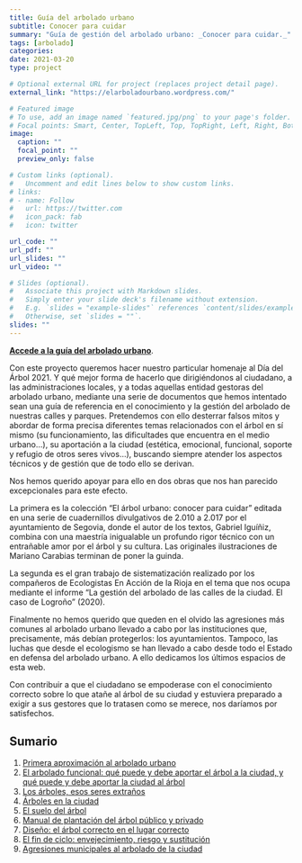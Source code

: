 ```yaml
---
title: Guía del arbolado urbano
subtitle: Conocer para cuidar
summary: "Guía de gestión del arbolado urbano: _Conocer para cuidar._"
tags: [arbolado]
categories: 
date: 2021-03-20
type: project

# Optional external URL for project (replaces project detail page).
external_link: "https://elarboladourbano.wordpress.com/"

# Featured image
# To use, add an image named `featured.jpg/png` to your page's folder.
# Focal points: Smart, Center, TopLeft, Top, TopRight, Left, Right, BottomLeft, Bottom, BottomRight.
image:
  caption: ""
  focal_point: ""
  preview_only: false

# Custom links (optional).
#   Uncomment and edit lines below to show custom links.
# links:
# - name: Follow
#   url: https://twitter.com
#   icon_pack: fab
#   icon: twitter

url_code: ""
url_pdf: ""
url_slides: ""
url_video: ""

# Slides (optional).
#   Associate this project with Markdown slides.
#   Simply enter your slide deck's filename without extension.
#   E.g. `slides = "example-slides"` references `content/slides/example-slides.md`.
#   Otherwise, set `slides = ""`.
slides: ""
---
```


**[Accede a la guía del arbolado urbano](https://elarboladourbano.wordpress.com/)**.

Con este proyecto queremos hacer nuestro particular homenaje al Día del Árbol 2021.
Y qué mejor forma de hacerlo que dirigiéndonos al ciudadano, a las administraciones locales, y a todas aquellas entidad gestoras del arbolado urbano, mediante una serie de documentos que hemos intentado sean una guía de referencia en el conocimiento y la gestión del arbolado de nuestras calles y parques. Pretendemos con ello desterrar falsos mitos y abordar de forma precisa diferentes temas relacionados con el árbol en sí mismo (su funcionamiento, las dificultades que encuentra en el medio urbano...), su aportación a la ciudad (estética, emocional, funcional, soporte y refugio de otros seres vivos...), buscando siempre atender los aspectos técnicos y de gestión que de todo ello se derivan.

Nos hemos querido apoyar para ello en dos obras que nos han parecido excepcionales para este efecto.

La primera es la colección “El árbol urbano: conocer para cuidar” editada en una serie de cuadernillos divulgativos de 2.010 a 2.017 por el ayuntamiento de Segovia, donde el autor de los textos, Gabriel Iguíñiz, combina con una maestría inigualable un profundo rigor técnico con un entrañable amor por el árbol y su cultura. Las originales ilustraciones de Mariano Carabias terminan de poner la guinda.

La segunda es el gran trabajo de sistematización realizado por los compañeros de Ecologistas En Acción de la Rioja en el tema que nos ocupa mediante el informe “La gestión del arbolado de las calles de la ciudad. El caso de Logroño” (2020).

Finalmente no hemos querido que queden en el olvido las agresiones más comunes al arbolado urbano llevado a cabo por las instituciones que, precisamente, más debían protegerlos: los ayuntamientos. Tampoco, las luchas que desde el ecologismo se han llevado a cabo desde todo el Estado en defensa del arbolado urbano. A ello dedicamos los últimos espacios de esta web.

Con contribuir a que el ciudadano se empoderase con el conocimiento correcto sobre lo que atañe al árbol de su ciudad y estuviera preparado a exigir a sus gestores que lo tratasen como se merece, nos daríamos por satisfechos.

## Sumario

1. [Primera aproximación al arbolado urbano](https://elarboladourbano.wordpress.com/01-primera-aproximacion-al-arbolado-urbano/)
2. [El arbolado funcional: qué puede y debe aportar el árbol a la ciudad, y qué puede y debe aportar la ciudad al árbol](https://elarboladourbano.wordpress.com/02-el-arbolado-funcional-que-puede-y-debe-aportar-el-arbol-a-la-ciudad-y-que-puede-y-debe-aportar-la-ciudad-al-arbol/)
3. [Los árboles, esos seres extraños](https://elarboladourbano.wordpress.com/03-los-arbolesesos-seres-extranos/)
4. [Árboles en la ciudad](https://elarboladourbano.wordpress.com/04-arboles-en-la-ciudad/)
5. [El suelo del árbol](https://elarboladourbano.wordpress.com/05-el-suelo-del-arbol/)
6. [Manual de plantación del árbol público y privado](https://elarboladourbano.wordpress.com/06-manual-de-plantacion-del-arbol-publico-y-privado/)
7. [Diseño: el árbol correcto en el lugar correcto](https://elarboladourbano.wordpress.com/07-diseno-el-arbol-correcto-en-el-lugar-correcto/)
8. [El fin de ciclo: envejecimiento, riesgo y sustitución](https://elarboladourbano.wordpress.com/08-el-fin-de-ciclo-envejecimiento-riesgo-y-sustitucion/)
9. [Agresiones municipales al arbolado de la ciudad](https://elarboladourbano.wordpress.com/agresiones-municipales-al-arbolado-de-la-ciudad/)

